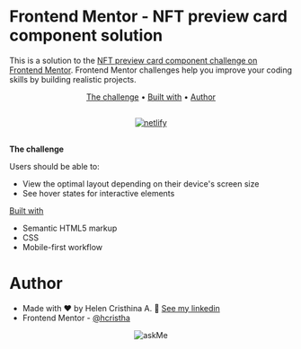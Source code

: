# Frontend Mentor - NFT preview card component solution

This is a solution to the [NFT preview card component challenge on Frontend Mentor](https://www.frontendmentor.io/challenges/nft-preview-card-component-SbdUL_w0U). Frontend Mentor challenges help you improve your coding skills by building realistic projects. 

<p align="center">
  <a href="#the-challenge">The challenge</a> •
  <a href="#built-with">Built with</a> •
  <a href="#author">Author</a>
</p>

## <!-- linha -->

<div align="center">
  <a href="https://nftpreviewc.netlify.app/"><img alt="netlify" src="https://camo.githubusercontent.com/ac1874f2d238a366bfcca7e41914f188748426c3f66d3487fe1ad022e3f24039/68747470733a2f2f7265732e636c6f7564696e6172792e636f6d2f6c756b656d6f72616c65732f696d6167652f75706c6f61642f76313536333034333439352f726561646d655f6c6f676f732f64656d6f5f6f6e5f6e65746c6966795f626275766a7a2e706e67"></a>
</div>

## <!-- linha -->

<p id="the-challenge"><strong>The challenge</strong></p>

Users should be able to:

- View the optimal layout depending on their device's screen size
- See hover states for interactive elements

[Built with](#built-with)

- Semantic HTML5 markup
- CSS
- Mobile-first workflow

<h1 id="author">Author</h1>

- Made with ❤ by Helen Cristhina A. 👋 [See my linkedin](https://www.linkedin.com/in/hcristha/)
- Frontend Mentor - [@hcristha](https://www.frontendmentor.io/profile/hcristha)
<div align="center">
  <img src="https://img.shields.io/badge/Ask%20me-anything-1abc9c.svg" alt="askMe">
</div>


